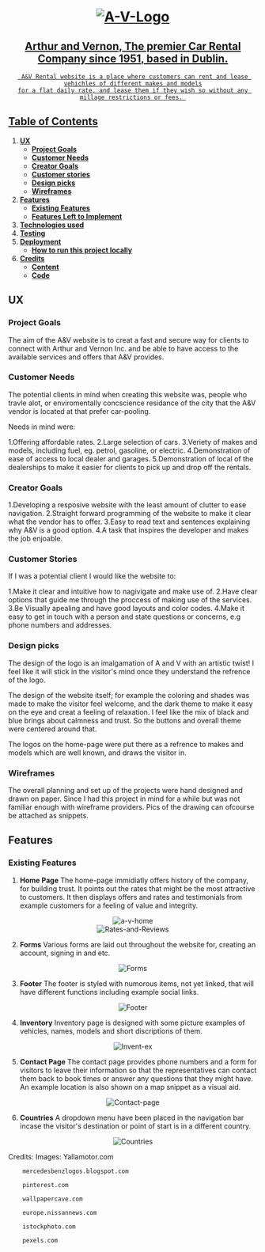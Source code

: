 <h1 align= "center">
  <a href="https://trizanf.github.io/A-V-Rental/" target="_blank"><img src="https://i.ibb.co/SsdVgvL/A-V-Logo.png" alt="A-V-Logo" border="0">
</h1>

<h2 align="center">
    Arthur and Vernon, The premier Car Rental Company since 1951, based in Dublin.
    <br>
</h2> 
<div align= "center">
    
     A&V Rental website is a place where customers can rent and lease vehichles of different makes and models
    for a flat daily rate, and lease them if they wish so without any millage restrictions or fees. 

</div>

## Table of Contents
1. [**UX**](#ux)
    - [**Project Goals**](#project-goals)
    - [**Customer Needs**](#customer-needs)
    - [**Creator Goals**](#creator-goals)
    - [**Customer stories**](#customer-stories)
    - [**Design picks**](#design-picks)
    - [**Wireframes**](#wireframes)
2. [**Features**](#features)
    - [**Existing Features**](#existing-features)
    - [**Features Left to Implement**](#features-left-to-implement)
3. [**Technologies used**](#technologies-used)
4. [**Testing**](#testing)
5. [**Deployment**](#deployment)
    - [**How to run this project locally**](#how-to-run-this-project-locally)
6. [**Credits**](#credits)
    - [**Content**](#content)
    - [**Code**](#code)
 

## UX
### Project Goals

The aim of the A&V website is to creat a fast and secure way for clients to connect with Arthur and Vernon Inc.
and be able to have access to the available services and offers that A&V provides.

### Customer Needs 

The potential clients in mind when creating this website was, people who travle alot, or enviromentally 
concscience residance of the city that the A&V vendor is located at that prefer car-pooling.

Needs in mind were:

1.Offering affordable rates.
2.Large selection of cars.
3.Veriety of makes and models, including fuel, eg. petrol, gasoline, or electric.
4.Demonstration of ease of access to local dealer and garages.
5.Demonstration of local of the dealerships to make it easier for clients to pick up and drop off the rentals.

### Creator Goals

1.Developing a resposive website with the least amount of clutter to ease navigation.
2.Straight forward programming of the website to make it clear what the vendor has to offer.
3.Easy to read text and sentences explaining why A&V is a good option.
4.A task that inspires the developer and makes the job enjoable.

### Customer Stories

If I was a potential client I would like the website to:

1.Make it clear and intuitive how to nagivigate and make use of.
2.Have clear options that guide me through the proccess of making use of the services.
3.Be Visually apealing and have good layouts and color codes.
4.Make it easy to get in touch with a person and state questions or concerns, e.g phone numbers and addresses.


### Design picks 

The design of the logo is an imalgamation of A and V with an artistic twist! I feel like it will stick in the 
visitor's mind once they understand the refrence of the logo.

The design of the website itself; for example the coloring and shades was made to make the 
visitor feel welcome, and the dark theme to make it easy on the eye and creat a feeling of relaxation. 
I feel like the mix of black and blue brings about calmness and trust. So the buttons and overall
theme were centered around that.

The logos on the home-page were put there as a refrence to makes and models which are well known, and draws the 
visitor in.

### Wireframes

The overall planning and set up of the projects were hand designed and drawn on paper. Since I had this
project in mind for a while but was not familiar enough with wireframe providers. Pics of the drawing can
ofcourse be attached as snippets.

## Features 

### Existing Features

1. **Home Page**
    The home-page immidiatly offers history of the company, for building trust. It points 
    out the rates that might be the most attractive to customers. It then displays offers and rates
    and testimonials from example customers for a feeling of value and integrity.

<div align="center"><img src="https://i.ibb.co/bXtNf8b/a-v-home.png" alt="a-v-home" border="0"></div>

<div align="center"><img src="https://i.ibb.co/MGYhrqg/Rates-and-Reviews.png" alt="Rates-and-Reviews" border="0"></div>

2. **Forms**
    Various forms are laid out throughout the website for, creating an account, signing in and etc.

<div align="center"><img src="https://i.ibb.co/mzQX1mS/Forms.png" alt="Forms" border="0"></div>

3. **Footer**
    The footer is styled with numorous items, not yet linked, that will have different functions
    including example social links.

<div align="center"><img src="https://i.ibb.co/QXLs786/Footer.png" alt="Footer" border="0"></div>

4. **Inventory**
    Inventory page is designed with some picture examples of vehicles, names, models and 
    short discriptions of them.

<div align="center"><img src="https://i.ibb.co/3TFftCN/Invent-ex.png" alt="Invent-ex" border="0"></div>

5. **Contact Page**
    The contact page provides phone numbers and a form for visitors to leave their information
    so that the representatives can contact them back to book times or answer any questions that they 
    might have. An example location is also shown on a map snippet as a visual aid.

<div align="center"><img src="https://i.ibb.co/BKt7vmX/Contact-page.png" alt="Contact-page" border="0"></div>


6. **Countries** 
    A dropdown menu have been placed in the navigation bar incase the visitor's destination or 
    point of start is in a different country.

<div align="center"><img src="https://i.ibb.co/28SwGKb/Countries.png" alt="Countries" border="0"></div>



















































Credits:
    Images: 
        Yallamotor.com

        mercedesbenzlogos.blogspot.com
        
        pinterest.com
        
        wallpapercave.com
        
        europe.nissannews.com
        
        istockphoto.com
        
        pexels.com

 
  










 





